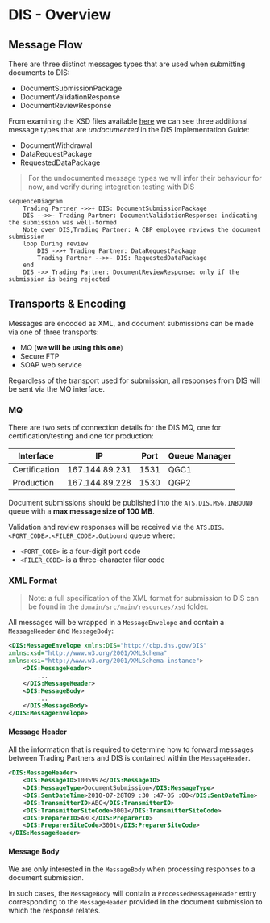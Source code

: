 # DIS - Overview

## Message Flow

There are three distinct messages types that are used when submitting documents to DIS:

- DocumentSubmissionPackage
- DocumentValidationResponse
- DocumentReviewResponse

From examining the XSD files available [here](https://www.cbp.gov/document/guidance/ace-dis-xml-schema)
we can see three additional message types that are *undocumented* in the DIS Implementation Guide:

- DocumentWithdrawal
- DataRequestPackage
- RequestedDataPackage

> For the undocumented message types we will infer their behaviour for now, and verify during
> integration testing with DIS 

```mermaid
sequenceDiagram
    Trading Partner ->>+ DIS: DocumentSubmissionPackage        
    DIS -->>- Trading Partner: DocumentValidationResponse: indicating the submission was well-formed                        
    Note over DIS,Trading Partner: A CBP employee reviews the document submission
    loop During review     
        DIS ->>+ Trading Partner: DataRequestPackage
        Trading Partner -->>- DIS: RequestedDataPackage
    end
    DIS ->> Trading Partner: DocumentReviewResponse: only if the submission is being rejected    
```

## Transports & Encoding

Messages are encoded as XML, and document submissions can be made via one of three transports:

- MQ (**we will be using this one**)
- Secure FTP
- SOAP web service

Regardless of the transport used for submission, all responses from DIS will be sent via the MQ interface. 

### MQ

There are two sets of connection details for the DIS MQ, one for certification/testing and one for production:

| Interface         | IP                | Port | Queue Manager  |
|-------------------|-------------------|------|----------------|
| Certification     | 167.144.89.231    | 1531 | QGC1           |
| Production        | 167.144.89.228    | 1530 | QGP2           |

Document submissions should be published into the `ATS.DIS.MSG.INBOUND` queue with a **max message size of 100 MB**.

Validation and review responses will be received via the `ATS.DIS.<PORT_CODE>.<FILER_CODE>.Outbound` queue where:

- `<PORT_CODE>` is a four-digit port code
- `<FILER_CODE>` is a three-character filer code

### XML Format

> Note: a full specification of the XML format for submission to DIS can be found in the `domain/src/main/resources/xsd` 
folder.

All messages will be wrapped in a `MessageEnvelope` and contain a `MessageHeader` and `MessageBody`:

```xml
<DIS:MessageEnvelope xmlns:DIS="http://cbp.dhs.gov/DIS"
xmlns:xsd="http://www.w3.org/2001/XMLSchema"
xmlns:xsi="http://www.w3.org/2001/XMLSchema-instance">
    <DIS:MessageHeader>
        ...
    </DIS:MessageHeader>
    <DIS:MessageBody>
        ...
    </DIS:MessageBody>
</DIS:MessageEnvelope>
``` 

#### Message Header

All the information that is required to determine how to forward messages between Trading Partners and DIS is contained 
within the `MessageHeader`.

```xml
<DIS:MessageHeader>
    <DIS:MessageID>1005997</DIS:MessageID>
    <DIS:MessageType>DocumentSubmission</DIS:MessageType>
    <DIS:SentDateTime>2010-07-28T09 :30 :47-05 :00</DIS:SentDateTime>
    <DIS:TransmitterID>ABC</DIS:TransmitterID>
    <DIS:TransmitterSiteCode>3001</DIS:TransmitterSiteCode>
    <DIS:PreparerID>ABC</DIS:PreparerID>
    <DIS:PreparerSiteCode>3001</DIS:PreparerSiteCode>
</DIS:MessageHeader>
```

#### Message Body

We are only interested in the `MessageBody` when processing responses to a document submission. 

In such cases,
the `MessageBody` will contain a `ProcessedMessageHeader` entry corresponding to the `MessageHeader` provided in the 
document submission to which the response relates. 




